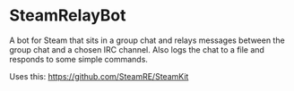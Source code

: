 # SteamRelayBot

A bot for Steam that sits in a group chat and relays messages between the group chat and a chosen IRC channel. Also logs the chat to a file and responds to some simple commands.

Uses this:
https://github.com/SteamRE/SteamKit